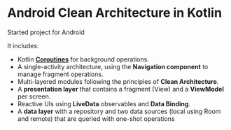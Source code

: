 # Android Clean Architecture in Kotlin
Started project for Android

It includes:
*   Kotlin **[Coroutines](https://kotlinlang.org/docs/reference/coroutines-overview.html)** for background operations.
*   A single-activity architecture, using the **Navigation component** to manage fragment operations.
*   Multi-layered modules following the principles of **Clean Architecture**.
*   A **presentation layer** that contains a fragment (View) and a **ViewModel** per screen.
*   Reactive UIs using **LiveData** observables and **Data Binding**.
*   A **data layer** with a repository and two data sources (local using Room and remote) that are queried with one-shot operations

